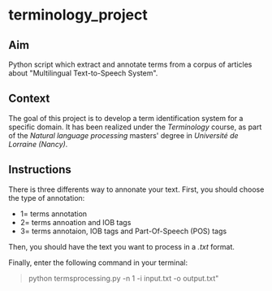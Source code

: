 # terminology_project

## Aim

Python script which extract and annotate terms from a corpus of articles about "Multilingual Text-to-Speech System".

## Context
The goal of this project is to develop a term identification system for a specific domain.
It has been realized under the _Terminology_ course, as part of the _Natural language processing_ masters' degree in _Université de Lorraine (Nancy)_.

## Instructions

There is three differents way to annonate your text.
First, you should choose the type of annotation:
  * 1= terms annotation
  * 2= terms annoation and IOB tags
  * 3= terms annotaion, IOB tags and Part-Of-Speech (POS) tags

Then, you should have the text you want to process in a _.txt_ format.

Finally, enter the following command in your terminal:
> python termsprocessing.py -n 1  -i input.txt -o output.txt"
